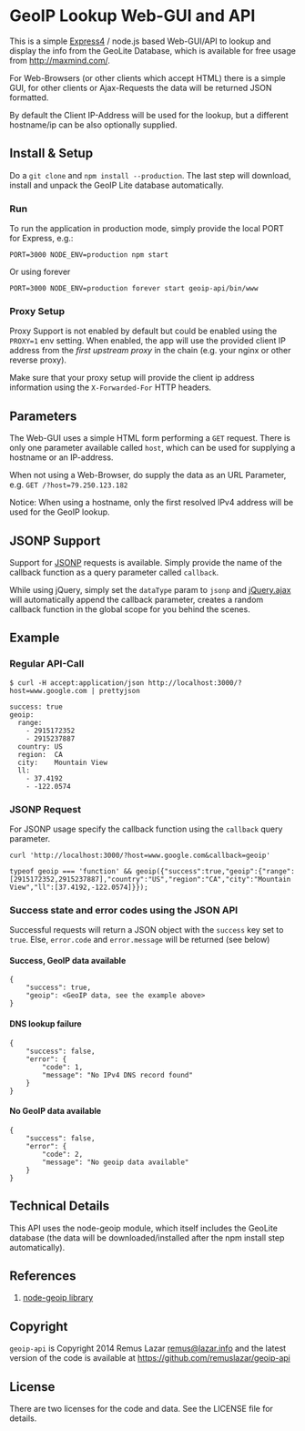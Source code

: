 GeoIP Lookup Web-GUI and API
============================

This is a simple [Express4](http://expressjs.com) / node.js based
Web-GUI/API to lookup and display the info from the GeoLite Database,
which is available for free usage from http://maxmind.com/.

For Web-Browsers (or other clients which accept HTML) there is a
simple GUI, for other clients or Ajax-Requests the data will be
returned JSON formatted.

By default the Client IP-Address will be used for the lookup, but a
different hostname/ip can be also optionally supplied.

Install & Setup
---------------

Do a `git clone` and `npm install --production`. The last step will
download, install and unpack the GeoIP Lite database automatically.

### Run

To run the application in production mode, simply provide the local
PORT for Express, e.g.:

`PORT=3000 NODE_ENV=production npm start`

Or using forever

`PORT=3000 NODE_ENV=production forever start geoip-api/bin/www`

### Proxy Setup

Proxy Support is not enabled by default but could be enabled using the
`PROXY=1` env setting. When enabled, the app will use the provided
client IP address from the *first upstream proxy* in the chain
(e.g. your nginx or other reverse proxy).

Make sure that your proxy setup will provide the client ip address
information using the `X-Forwarded-For` HTTP headers.


Parameters
----------

The Web-GUI uses a simple HTML form performing a `GET` request.  There
is only one parameter available called `host`, which can be used for
supplying a hostname or an IP-address.

When not using a Web-Browser, do supply the data as an URL Parameter,
e.g. `GET /?host=79.250.123.182`

Notice: When using a hostname, only the first resolved IPv4 address
will be used for the GeoIP lookup.

JSONP Support
-------------

Support for [JSONP](http://en.wikipedia.org/wiki/JSONP) requests is
available. Simply provide the name of the callback function as a query
parameter called `callback`.

While using jQuery, simply set the `dataType` param to `jsonp` and
[jQuery.ajax](http://api.jquery.com/jQuery.ajax/) will automatically
append the callback parameter, creates a random callback function in
the global scope for you behind the scenes.

Example
-------

### Regular API-Call

```
$ curl -H accept:application/json http://localhost:3000/?host=www.google.com | prettyjson

success: true
geoip:
  range:
    - 2915172352
    - 2915237887
  country: US
  region:  CA
  city:    Mountain View
  ll:
    - 37.4192
    - -122.0574
```

### JSONP Request

For JSONP usage specify the callback function using the `callback` query
parameter.

```
curl 'http://localhost:3000/?host=www.google.com&callback=geoip'

typeof geoip === 'function' && geoip({"success":true,"geoip":{"range":[2915172352,2915237887],"country":"US","region":"CA","city":"Mountain View","ll":[37.4192,-122.0574]}});
```

### Success state and error codes using the JSON API

Successful requests will return a JSON object with the `success` key
set to `true`. Else, `error.code` and `error.message` will be returned
(see below)

#### Success, GeoIP data available

```
{
	"success": true,
	"geoip": <GeoIP data, see the example above>
}
```

#### DNS lookup failure

```
{
	"success": false,
	"error": {
		"code": 1,
		"message": "No IPv4 DNS record found"
	}
}
```

#### No GeoIP data available

```
{
	"success": false,
	"error": {
		"code": 2,
		"message": "No geoip data available"
	}
}
```

Technical Details
-----------------

This API uses the node-geoip module, which itself includes the GeoLite
database (the data will be downloaded/installed after the npm install
step automatically).

References
----------

1. [node-geoip library](https://github.com/bluesmoon/node-geoip)


Copyright
---------

`geoip-api` is Copyright 2014 Remus Lazar <remus@lazar.info> and the
latest version of the code is available at
https://github.com/remuslazar/geoip-api


License
-------

There are two licenses for the code and data. See the LICENSE file for details.
